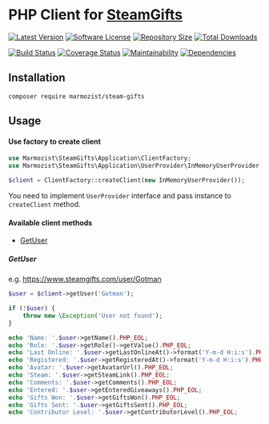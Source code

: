 PHP Client for [SteamGifts](https://www.steamgifts.com/)
=====

[![Latest Version](https://img.shields.io/github/release/marmozist/steam-gifts.svg?style=flat-square)](https://github.com/marmozist/steam-gifts/releases)
[![Software License](https://img.shields.io/badge/license-MIT-brightgreen.svg?style=flat-square)](https://github.com/marmozist/steam-gifts/blob/master/LICENSE)
[![Repository Size](https://img.shields.io/github/repo-size/marmozist/steam-gifts?style=flat-square)](https://github.com/marmozist/steam-gifts)
[![Total Downloads](https://img.shields.io/packagist/dt/marmozist/steam-gifts.svg?style=flat-square)](https://packagist.org/packages/marmozist/steam-gifts)

[![Build Status](https://img.shields.io/travis/marmozist/steam-gifts/master.svg?style=flat-square)](https://travis-ci.org/marmozist/steam-gifts)
[![Coverage Status](https://img.shields.io/coveralls/github/marmozist/steam-gifts?style=flat-square)](https://coveralls.io/github/marmozist/steam-gifts?branch=master)
[![Maintainability](https://img.shields.io/codeclimate/maintainability-percentage/marmozist/steam-gifts?style=flat-square)](https://codeclimate.com/github/marmozist/steam-gifts/maintainability)
[![Dependencies](https://img.shields.io/librariesio/github/marmozist/steam-gifts?style=flat-square)](https://libraries.io/github/marmozist/steam-gifts)

## Installation

```
composer require marmozist/steam-gifts
```

## Usage

#### Use factory to create client
```php
use Marmozist\SteamGifts\Application\ClientFactory;
use Marmozist\SteamGifts\Application\UserProvider\InMemoryUserProvider;

$client = ClientFactory::createClient(new InMemoryUserProvider());
```
You need to implement `UserProvider` interface and pass instance to `createClient` method.

#### Available client methods
+ [GetUser](#getuser)

##### GetUser
e.g. https://www.steamgifts.com/user/Gotman
```php
$user = $client->getUser('Gotman');

if (!$user) {
    throw new \Exception('User not found');
}

echo 'Name: '.$user->getName().PHP_EOL;
echo 'Role: '.$user->getRole()->getValue().PHP_EOL;
echo 'Last Online: '.$user->getLastOnlineAt()->format('Y-m-d H:i:s').PHP_EOL;
echo 'Registered: '.$user->getRegisteredAt()->format('Y-m-d H:i:s').PHP_EOL;
echo 'Avatar: '.$user->getAvatarUrl().PHP_EOL;
echo 'Steam: '.$user->getSteamLink().PHP_EOL;
echo 'Comments: '.$user->getComments().PHP_EOL;
echo 'Entered: '.$user->getEnteredGiveaways().PHP_EOL;
echo 'Gifts Won: '.$user->getGiftsWon().PHP_EOL;
echo 'Gifts Sent: '.$user->getGiftsSent().PHP_EOL;
echo 'Contributor Level: '.$user->getContributorLevel().PHP_EOL;
```

